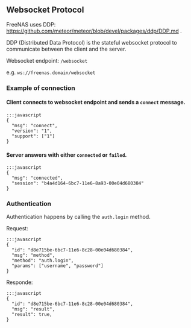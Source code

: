 ## Websocket Protocol

FreeNAS uses DDP: https://github.com/meteor/meteor/blob/devel/packages/ddp/DDP.md .

DDP (Distributed Data Protocol) is the stateful websocket protocol to communicate between the client and the server.

Websocket endpoint: `/websocket`

e.g. `ws://freenas.domain/websocket`

### Example of connection

#### Client connects to websocket endpoint and sends a `connect` message.

    :::javascript
    {
      "msg": "connect",
      "version": "1",
      "support": ["1"]
    }

#### Server answers with either `connected` or `failed`.

    :::javascript
    {
      "msg": "connected",
      "session": "b4a4d164-6bc7-11e6-8a93-00e04d680384"
    }

### Authentication

Authentication happens by calling the `auth.login` method.

Request:

    :::javascript
    {
      "id": "d8e715be-6bc7-11e6-8c28-00e04d680384",
      "msg": "method",
      "method": "auth.login",
      "params": ["username", "password"]
    }

Responde:

    :::javascript
    {
      "id": "d8e715be-6bc7-11e6-8c28-00e04d680384",
      "msg": "result",
      "result": true,
    }
